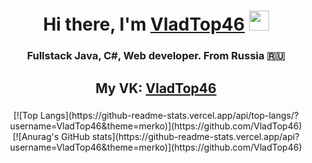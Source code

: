 <h1 align="center">Hi there, I'm <a href="https://github.com/VladTop46" target="_blank">VladTop46</a> 
<img src="https://github.com/blackcater/blackcater/raw/main/images/Hi.gif" height="32"/></h1>
<h3 align="center">Fullstack Java, C#, Web developer. From Russia 🇷🇺</h3>
<h2 align="center">My VK: <a href="https://vk.com/vladtop46">VladTop46</a>

###
<div align="center">[![Top Langs](https://github-readme-stats.vercel.app/api/top-langs/?username=VladTop46&theme=merko)](https://github.com/VladTop46)</div>
<div align="center">[![Anurag's GitHub stats](https://github-readme-stats.vercel.app/api?username=VladTop46&theme=merko)](https://github.com/VladTop46)</div>
